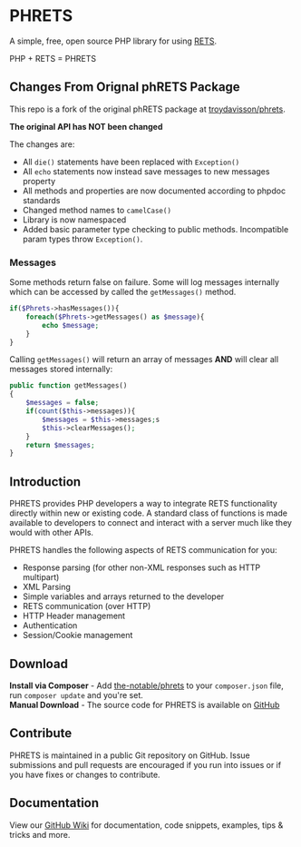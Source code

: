 # PHRETS

A simple, free, open source PHP library for using [RETS](http://rets.org).

PHP + RETS = PHRETS

## Changes From Orignal phRETS Package

This repo is a fork of the original phRETS package at [troydavisson/phrets](https://packagist.org/packages/troydavisson/phrets).

**The original API has NOT been changed**

The changes are:
* All `die()` statements have been replaced with `Exception()`
* All `echo` statements now instead save messages to new messages property
* All methods and properties are now documented according to phpdoc standards
* Changed method names to `camelCase()`
* Library is now namespaced
* Added basic parameter type checking to public methods. Incompatible param types throw `Exception()`.

### Messages

Some methods return false on failure. Some will log messages internally which can be accessed by called the `getMessages()` method.

```php
if($Phrets->hasMessages()){
    foreach($Phrets->getMessages() as $message){
        echo $message;
    }
}
```

Calling `getMessages()` will return an array of messages **AND** will clear all messages stored internally:

```php
public function getMessages()
{
    $messages = false;
    if(count($this->messages)){
        $messages = $this->messages;s
        $this->clearMessages();
    }
    return $messages;
}
```


## Introduction

PHRETS provides PHP developers a way to integrate RETS functionality directly within new or existing code. A standard class of functions is made available to developers to connect and interact with a server much like they would with other APIs.

PHRETS handles the following aspects of RETS communication for you:
* Response parsing (for other non-XML responses such as HTTP multipart)
* XML Parsing
* Simple variables and arrays returned to the developer
* RETS communication (over HTTP)
* HTTP Header management
* Authentication
* Session/Cookie management


## Download

**Install via Composer** - Add [the-notable/phrets](https://packagist.org/packages/troydavisson/phrets) to your `composer.json` file, run `composer update` and you're set.  
**Manual Download** - The source code for PHRETS is available on [GitHub](http://github.com/troydavisson/PHRETS)


## Contribute

PHRETS is maintained in a public Git repository on GitHub.  Issue submissions and pull requests are encouraged if you run into issues or if you have fixes or changes to contribute.

## Documentation

View our [GitHub Wiki](https://github.com/troydavisson/PHRETS/wiki) for documentation, code snippets, examples, tips & tricks and more.
